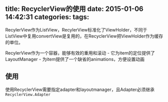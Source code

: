 title: RecyclerView的使用
date: 2015-01-06 14:42:31
categories:
tags:
---
RecylerView作为ListView，RecylerView标准化了ViewHolder，不同于ListView中复用convertView是复用的，在RecyclerView把ViewHolder作为缓存的单位。
<!--more-->
RecylerView作为一个容器，能够有效的重用和滚动
	- 它为item的定位提供了LayoutManager
	- 为item提供了一个缺省的animations，方便设置动画

## 使用
使用RecyclerView需要指定adapter和layoutmanager，且Adapter必须继承`RecyclerView.Adapter`